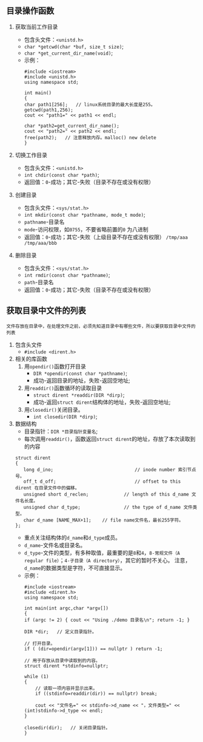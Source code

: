 [//]: # (---)

[//]: # (hide:)

[//]: # (  - toc)

[//]: # (  - feedback)

[//]: # (---)

## **目录操作函数**
1. 获取当前工作目录
    - 包含头文件：`<unistd.h>`
    - `char *getcwd(char *buf, size_t size)`; 
    - `char *get_current_dir_name(void)`;
    - 示例：
        ```
        #include <iostream>
        #include <unistd.h>
        using namespace std;
        
        int main()
        {
        char path1[256];   // linux系统目录的最大长度是255。
        getcwd(path1,256);
        cout << "path1=" << path1 << endl;
        
        char *path2=get_current_dir_name();
        cout << "path2=" << path2 << endl;
        free(path2);   // 注意释放内存。malloc() new delete
        }
        
        ```

2. 切换工作目录
    - 包含头文件：`<unistd.h>`
    - `int chdir(const char *path)`;
    - 返回值：`0`-成功；其它-失败（目录不存在或没有权限）

3. 创建目录
    - 包含头文件：`<sys/stat.h>`
    - `int mkdir(const char *pathname, mode_t mode)`;
    - `pathname`-目录名
    - `mode`-访问权限，如`0755`，不要省略前置的`0` 为八进制
    - 返回值：`0`-成功；其它-失败（上级目录不存在或没有权限） `/tmp/aaa  /tmp/aaa/bbb`

4. 删除目录
    - 包含头文件：`<sys/stat.h>`
    - `int rmdir(const char *pathname)`;
    - `path`-目录名
    - 返回值：`0`-成功；其它-失败（目录不存在或没有权限）

## **获取目录中文件的列表**
    文件存放在目录中，在处理文件之前，必须先知道目录中有哪些文件，所以要获取目录中文件的列表

1. 包含头文件
    - `#include <dirent.h>`
2. 相关的库函数
    1.  用`opendir()`函数打开目录
        - `DIR *opendir(const char *pathname)`;
        - 成功-返回目录的地址，失败-返回空地址;
    2.  用`readdir()`函数循环的读取目录
        - `struct dirent *readdir(DIR *dirp)`;
        - 成功-返回`struct dirent`结构体的地址，失败-返回空地址;
    3.  用`closedir()`关闭目录。
        - `int closedir(DIR *dirp)`;
3. 数据结构
    - 目录指针：`DIR *目录指针变量名`;
    - 每次调用`readdir()`，函数返回`struct dirent`的地址，存放了本次读取到的内容
    ```
    struct dirent
    {
       long d_ino;                    			// inode number 索引节点号。
       off_t d_off;                   			// offset to this dirent 在目录文件中的偏移。
       unsigned short d_reclen;     		// length of this d_name 文件名长度。
       unsigned char d_type;         		// the type of d_name 文件类型。
       char d_name [NAME_MAX+1];    // file name文件名，最长255字符。
    };
    
    ```
    - 重点关注结构体的`d_name`和`d_type`成员。
    - `d_name`-文件名或目录名。
    - `d_type`-文件的类型，有多种取值，最重要的是`8`和`4`，`8-常规文件（A regular file）`；`4-子目录（A directory）`，其它的暂时不关心。
      注意，`d_name`的数据类型是字符，不可直接显示。
    - 示例：
        ```
        #include <iostream>
        #include <dirent.h>
        using namespace std;
        
        int main(int argc,char *argv[])
        {
        if (argc != 2) { cout << "Using ./demo 目录名\n"; return -1; }
        
        DIR *dir;   // 定义目录指针。
        
        // 打开目录。
        if ( (dir=opendir(argv[1])) == nullptr ) return -1;
        
        // 用于存放从目录中读取到的内容。
        struct dirent *stdinfo=nullptr;
        
        while (1)
        {
            // 读取一项内容并显示出来。
            if ((stdinfo=readdir(dir)) == nullptr) break;
        
            cout << "文件名=" << stdinfo->d_name << "，文件类型=" << (int)stdinfo->d_type << endl;
        }
        
        closedir(dir);   // 关闭目录指针。
        }
        
        ```

    
    
